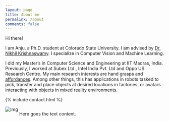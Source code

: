 ```yaml
---
layout: page
title: About me
permalink: /about
comments: false
---
```

<div class="row justify-content-between">
<div class="col-md-8 pr-5">

<p>Hi there!</p>

<p>I am Anju, a Ph.D. student at Colorado State University. I am advised by <a href="https://www.nikhilkrishnaswamy.com/">Dr. Nikhil Krishnaswamy</a>. I specialize in Computer Vision and Machine Learning.</p>
  <!-- <img src="images/AnjuGopinath.png" alt="hi" align="right"/> -->

<p> I did my Master’s in Computer Science and Engineering at IIT Madras, India. Previously, I worked at Subex Ltd., Intel India Pvt. Ltd and Oppo US Research Centre. My main research interests are hand grasps and <a href="http://cs.brown.edu/courses/cs137/2017/readings/Gibson-AFF.pdf">affordances</a>. Among other things, this has applications in robots tasked to pick, transfer and place objects at desired locations in factories, or avatars interacting with objects in mixed reality environments.



<br />

{% include contact.html %}
  
  <div style="display:inline-block;vertical-align:top;">
<img src="https://loremflickr.com/320/240" alt="img"/>
</div>
<div style="display:inline-block;">
<p>
Here goes the text content.
</p>
</div>

  


  
  
